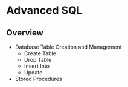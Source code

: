 # Advanced SQL
## Overview
* Database Table Creation and Management
  * Create Table
  * Drop Table
  * Insert Into
  * Update
* Stored Procedures

